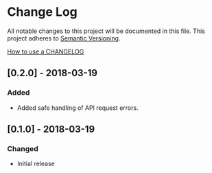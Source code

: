 # Change Log
All notable changes to this project will be documented in this file.
This project adheres to [Semantic Versioning](http://semver.org/).

[How to use a CHANGELOG](http://keepachangelog.com/)

## [0.2.0] - 2018-03-19
### Added
- Added safe handling of API request errors.


## [0.1.0] - 2018-03-19
### Changed
- Initial release
